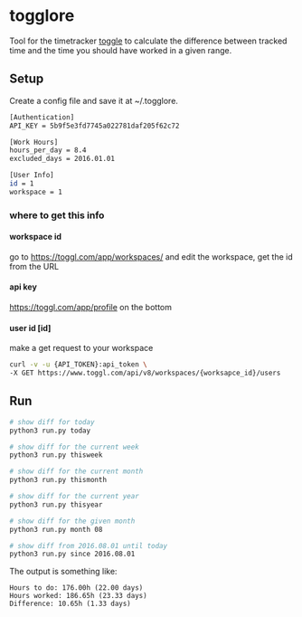 # togglore
Tool for the timetracker [toggle](http://toggl.com/) to calculate the difference between tracked time and the time you should have worked in a given range.

## Setup

Create a config file and save it at ~/.togglore.
```sh
[Authentication]
API_KEY = 5b9f5e3fd7745a022781daf205f62c72

[Work Hours]
hours_per_day = 8.4
excluded_days = 2016.01.01

[User Info]
id = 1
workspace = 1
```

### where to get this info
#### workspace id
go to https://toggl.com/app/workspaces/ and edit the workspace, get the id from the URL
#### api key
https://toggl.com/app/profile on the bottom
#### user id [id]
make a get request to your workspace

```sh
curl -v -u {API_TOKEN}:api_token \
-X GET https://www.toggl.com/api/v8/workspaces/{worksapce_id}/users
```

## Run
```sh
# show diff for today
python3 run.py today

# show diff for the current week
python3 run.py thisweek

# show diff for the current month
python3 run.py thismonth

# show diff for the current year
python3 run.py thisyear

# show diff for the given month
python3 run.py month 08

# show diff from 2016.08.01 until today
python3 run.py since 2016.08.01
```
The output is something like:
```
Hours to do: 176.00h (22.00 days)
Hours worked: 186.65h (23.33 days)
Difference: 10.65h (1.33 days)
```
